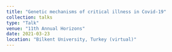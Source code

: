 ```yaml
---
title: "Genetic mechanisms of critical illness in Covid-19"
collection: talks
type: "Talk"
venue: "11th Annual Horizons"
date: 2021-03-23
location: "Bilkent University, Turkey (virtual)"
---
```

